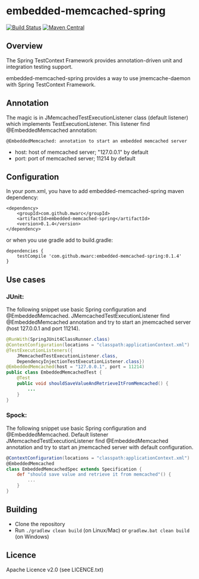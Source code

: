 # embedded-memcached-spring

[![Build Status](https://travis-ci.org/mwarc/embedded-memcached-spring.svg?branch=master)](https://travis-ci.org/mwarc/embedded-memcached-spring)
[![Maven Central](https://maven-badges.herokuapp.com/maven-central/com.github.mwarc/embedded-memcached-spring/badge.svg)](https://maven-badges.herokuapp.com/maven-central/com.github.mwarc/embedded-memcached-spring)

## Overview

The Spring TestContext Framework provides annotation-driven unit and integration testing support.

embedded-memcached-spring provides a way to use jmemcache-daemon with Spring TestContext Framework.

## Annotation

The magic is in JMemcachedTestExecutionListener class (default listener) which implements TestExecutionListener. This listener find @EmbeddedMemcached annotation:

    @EmbeddedMemcached: annotation to start an embedded memcached server
    
*   host: host of memcached server; "127.0.0.1" by default
*   port: port of memcached server; 11214 by default

## Configuration

In your pom.xml, you have to add embedded-memcached-spring maven dependency:

    <dependency>
        <groupId>com.github.mwarc</groupId>
        <artifactId>embedded-memcached-spring</artifactId>
        <version>0.1.4</version>
    </dependency>


or when you use gradle add to build.gradle:

    dependencies {
        testCompile 'com.github.mwarc:embedded-memcached-spring:0.1.4'
    }

## Use cases

### JUnit:

The following snippet use basic Spring configuration and @EmbeddedMemcached. 
JMemcachedTestExecutionListener find @EmbeddedMemcached annotation 
and try to start an jmemcached server (host 127.0.0.1 and port 11214).

```java
@RunWith(SpringJUnit4ClassRunner.class)
@ContextConfiguration(locations = "classpath:applicationContext.xml")
@TestExecutionListeners({
    JMemcachedTestExecutionListener.class,
    DependencyInjectionTestExecutionListener.class})
@EmbeddedMemcached(host = "127.0.0.1", port = 11214)
public class EmbeddedMemcachedTest {
    @Test
    public void shouldSaveValueAndRetrieveItFromMemcached() {
        ...
    }
}
```

### Spock:

The following snippet use basic Spring configuration and @EmbeddedMemcached. 
Default listener JMemcachedTestExecutionListener find @EmbeddedMemcached annotation 
and try to start an jmemcached server with default configuration.

```groovy
@ContextConfiguration(locations = "classpath:applicationContext.xml")
@EmbeddedMemcached
class EmbeddedMemcachedSpec extends Specification {
    def "should save value and retrieve it from memcached"() {
        ...
    }
}
```

## Building

* Clone the repository
* Run `./gradlew clean build` (on Linux/Mac) or `gradlew.bat clean build` (on Windows)

## Licence

Apache Licence v2.0 (see LICENCE.txt)